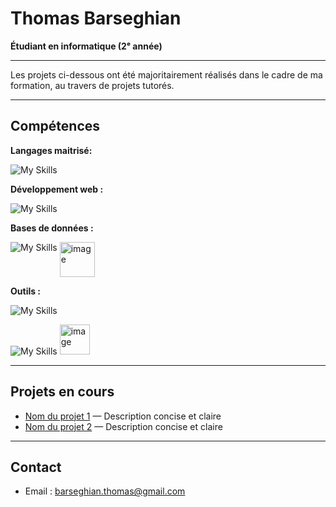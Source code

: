 # Thomas Barseghian

**Étudiant en informatique (2ᵉ année)** 

---

Les projets ci-dessous ont été majoritairement réalisés dans le cadre de ma formation, au travers de projets tutorés.

---

## Compétences

**Langages maitrisé:** 

![My Skills](https://go-skill-icons.vercel.app/api/icons?i=java,c,cs,python,dotnet,assembly,bash&perline=7)

**Développement web :** 

![My Skills](https://go-skill-icons.vercel.app/api/icons?i=html,css,js,php&perline=7)

**Bases de données :**

![My Skills](https://go-skill-icons.vercel.app/api/icons?i=oracle,sqlite&perline=7) <img width="56" height="56" alt="image" src="https://github.com/user-attachments/assets/03dc8c66-cb97-4e33-a984-4abfb0be0297" align="top"/>



**Outils :**


![My Skills](https://go-skill-icons.vercel.app/api/icons?i=unity,linux,git,gitbash,github,figma,uml&perline=7)

![My Skills](https://go-skill-icons.vercel.app/api/icons?i=aws,gitlab,stripe,supabase,virtualbox&perline=7) <img width="48" height="48" alt="image" src="https://github.com/user-attachments/assets/35afc3c3-e2a8-4d2a-9a06-a8b00dcd47d1" />


---

## Projets en cours

- [Nom du projet 1](lien_vers_projet) — Description concise et claire  
- [Nom du projet 2](lien_vers_projet) — Description concise et claire  

---

## Contact

- Email : barseghian.thomas@gmail.com 
